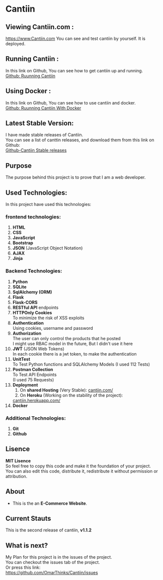 # Cantiin #


## Viewing Cantiin.com : ##
<a href="https://www.cantiin.com/" target="_blank">
https://www.Cantiin.com</a>
You can see and test cantiin by yourself.  
It is deployed.

## Running Cantiin : ##
In this link on Github, You can see how to get 
cantiin up and running.  
<a 
href="https://github.com/OmarThinks/Cantiin/tree/master/src"
target="_blank">Github: Ruunning Cantiin</a>


## Using Docker : ##
In this link on Github, You can see how to use cantiin and docker.  
<a 
href="https://github.com/OmarThinks/Cantiin/tree/master/docker.md"
target="_blank">Github: Ruunning Cantiin With Docker</a>









## Latest Stable Version: ##

I have made stable releases of Cantiin.<br> 
You can see a list of canttin releases, and download 
them from this link on Github:  
<a 
href="https://github.com/OmarThinks/Cantiin/tags"
target="_blank">
Github-Cantiin Stable releases</a>

## Purpose ##

The purpose behind this project is to prove that I am a 
web developer.

## Used Technologies: ##
In this project have used this technologies:

### frontend technologies: ###
1. **HTML**
2. **CSS**
3. **JavaScript**
4. **Bootstrap**  
5. **JSON** (JavaScript Object Notation)
6. **AJAX**
7. **Jinja**

### Backend Technologies: ###
1. **Python**
2. **SQLite**
3. **SqlAlchemy (ORM)**
4. **Flask**
5. **Flask-CORS**
6. **RESTful API** endpoints
7. **HTTPOnly Cookies**  
To minimize the risk of XSS exploits 
8. **Authentication**  
Using cookies, username and password
9. **Authorization**  
The user can only control the products that he posted  
I might use RBAC model in the future, But I didn't use it here
10. **JWT** (JSON Web Tokens)  
In each cookie there is a jwt token, to make the authentication
11. **UnitTest**  
To Test Python functions and SQLAlchemy Models
(I used 112 Tests)
12. **Postman Collection**  
To Test API Endpoints  
(I used 75 Requests) 
13. **Deployment**  
	1. On **shared Hosting** (Very Stable): 
	<a href="https://www.cantiin.com/">cantiin.com/</a>  
	2. On **Heroku** (Working on the stability of the project):
	<a href="https://cantiin.herokuapp.com/">
	cantiin.herokuapp.com/</a> 
14. **Docker**


### Additional Technologies: ###
1. **Git**
2. **Github**



## Lisence ##
**MIT Lisence**  
So feel free to copy
this code and make it the foundation of your project.  
You can also edit this code, distribute it, redistribute it without
permission or attribution.


## About ##
- This is the an **E-Commerce Website**.



## Current Stauts ##
This is the second release of cantiin, **v1.1.2**

## What is next? ## 

My Plan for this project is in the issues of the project.  
You can checkout the issues tab of the project.  
Or press this link:  
<a href="https://github.com/OmarThinks/Cantiin/issues"
target="_blank">https://github.com/OmarThinks/Cantiin/issues</a>






